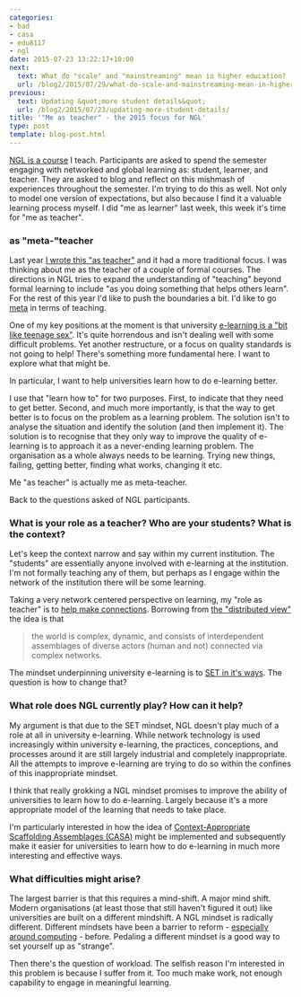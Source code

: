```yaml
---
categories:
- bad
- casa
- edu8117
- ngl
date: 2015-07-23 13:22:17+10:00
next:
  text: What do "scale" and "mainstreaming" mean in higher education?
  url: /blog2/2015/07/29/what-do-scale-and-mainstreaming-mean-in-higher-education/
previous:
  text: Updating &quot;more student details&quot;
  url: /blog2/2015/07/23/updating-more-student-details/
title: '"Me as teacher" - the 2015 focus for NGL'
type: post
template: blog-post.html
---
```

[NGL is a course](http://netgl.wordpress.com/) I teach. Participants are asked to spend the semester engaging with networked and global learning as: student, learner, and teacher. They are asked to blog and reflect on this mishmash of experiences throughout the semester. I'm trying to do this as well. Not only to model one version of expectations, but also because I find it a valuable learning process myself. I did "me as learner" last week, this week it's time for "me as teacher".

### as "meta-"teacher

Last year [I wrote this "as teacher"](/blog2/2014/07/27/me-as-a-teacher/) and it had a more traditional focus. I was thinking about me as the teacher of a couple of formal courses. The directions in NGL tries to expand the understanding of "teaching" beyond formal learning to include "as you doing something that helps others learn". For the rest of this year I'd like to push the boundaries a bit. I'd like to go [meta](https://en.wikipedia.org/wiki/Meta) in terms of teaching.

One of my key positions at the moment is that university [e-learning is a "bit like teenage sex"](http://www.usq.edu.au/learning-teaching/USQSalon/JonesAlbion). It's quite horrendous and isn't dealing well with some difficult problems. Yet another restructure, or a focus on quality standards is not going to help! There's something more fundamental here. I want to explore what that might be.

In particular, I want to help universities learn how to do e-learning better.

I use that "learn how to" for two purposes. First, to indicate that they need to get better. Second, and much more importantly, is that the way to get better is to focus on the problem as a learning problem. The solution isn't to analyse the situation and identify the solution (and then implement it). The solution is to recognise that they only way to improve the quality of e-learning is to approach it as a never-ending learning problem. The organisation as a whole always needs to be learning. Trying new things, failing, getting better, finding what works, changing it etc.

Me "as teacher" is actually me as meta-teacher.

Back to the questions asked of NGL participants.

### What is your role as a teacher? Who are your students? What is the context?

Let's keep the context narrow and say within my current institution. The "students" are essentially anyone involved with e-learning at the institution. I'm not formally teaching any of them, but perhaps as I engage within the network of the institution there will be some learning.

Taking a very network centered perspective on learning, my "role as teacher" is to [help make connections](/blog2/2015/01/13/this-year-its-all-about-the-connections/). Borrowing from [the "distributed view"](/blog2/2014/09/21/breaking-bad-to-bridge-the-realityrhetoric-chasm/#badset) the idea is that

> the world is complex, dynamic, and consists of interdependent assemblages of diverse actors (human and not) connected via complex networks.

The mindset underpinning university e-learning is to [SET in it's ways](/blog2/2014/09/21/breaking-bad-to-bridge-the-realityrhetoric-chasm/#badset). The question is how to change that?

### What role does NGL currently play? How can it help?

My argument is that due to the SET mindset, NGL doesn't play much of a role at all in university e-learning. While network technology is used increasingly within university e-learning, the practices, conceptions, and processes around it are still largely industrial and completely inappropriate. All the attempts to improve e-learning are trying to do so within the confines of this inappropriate mindset.

I think that really grokking a NGL mindset promises to improve the ability of universities to learn how to do e-learning. Largely because it's a more appropriate model of the learning that needs to take place.

I'm particularly interested in how the idea of [Context-Appropriate Scaffolding Assemblages (CASA)](/blog2/2015/01/13/this-year-its-all-about-the-connections/#casa) might be implemented and subsequently make it easier for universities to learn how to do e-learning in much more interesting and effective ways.

### What difficulties might arise?

The largest barrier is that this requires a mind-shift. A major mind shift. Modern organisations (at least those that still haven't figured it out) like universities are built on a different mindshift. A NGL mindset is radically different. Different mindsets have been a barrier to reform - [especially around computing](http://www.papert.org/articles/school_reform.html) - before. Pedaling a different mindset is a good way to set yourself up as "strange".

Then there's the question of workload. The selfish reason I'm interested in this problem is because I suffer from it. Too much make work, not enough capability to engage in meaningful learning.